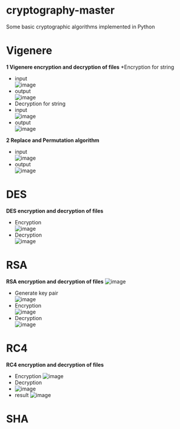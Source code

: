 # cryptography-master
Some basic cryptographic algorithms implemented in Python
# Vigenere
**1 Vigenere encryption and decryption of files**
*Encryption for string
* input  
![image](https://user-images.githubusercontent.com/51358514/147091036-11cda6c9-5578-4469-b873-692625b3941a.png)
* output  
![image](https://user-images.githubusercontent.com/51358514/147091325-12792bde-c9a2-48e3-8467-500ac4419560.png)
* Decryption for string
* input   
![image](https://user-images.githubusercontent.com/51358514/147091087-aac2b66e-7e92-458d-8fd9-d3bfb8aba4c8.png)
* output  
![image](https://user-images.githubusercontent.com/51358514/147091421-e98c146c-6fc1-435a-955e-5dd7be32a091.png)

**2 Replace and Permutation algorithm**
* input  
![image](https://user-images.githubusercontent.com/51358514/147091709-af4bb7f9-8fe6-4e9a-ae51-a219b5cb1af7.png)
* output   
![image](https://user-images.githubusercontent.com/51358514/147091730-f5a72c40-e654-4727-b4bf-000988bcc88b.png)

# DES 
**DES encryption and decryption of files**
* Encryption  
![image](https://user-images.githubusercontent.com/51358514/147092468-209bae1d-825a-4ffb-8fc3-42b8a900c526.png)
* Decryption  
![image](https://user-images.githubusercontent.com/51358514/147092520-52528db5-fa59-45cf-a775-e9dab8e23dde.png)

# RSA
**RSA encryption and decryption of files**
![image](https://user-images.githubusercontent.com/51358514/147092313-79389dbf-7c72-4578-b95c-667cbbd75f63.png)
* Generate key pair  
![image](https://user-images.githubusercontent.com/51358514/147092194-9d6fbc48-3952-437e-991f-86b31793f63a.png)
* Encryption   
![image](https://user-images.githubusercontent.com/51358514/147092235-dd9bd90d-1f0a-4a82-8652-9e3b5752ffca.png)
* Decryption  
![image](https://user-images.githubusercontent.com/51358514/147092261-583d9357-73fa-4280-be62-5ef3bf542151.png)

# RC4 
**RC4 encryption and decryption of files**
* Encryption 
![image](https://user-images.githubusercontent.com/51358514/147093355-a4727ff7-aaa8-4b8e-ace9-6ec59841ec0d.png) 
* Decryption
* ![image](https://user-images.githubusercontent.com/51358514/147093378-4cc67568-c73a-4f0a-be03-6ca965eec724.png)
* result
![image](https://user-images.githubusercontent.com/51358514/147093415-74ff31a8-6dbd-40ef-9653-eec894c5db4b.png)

# SHA


